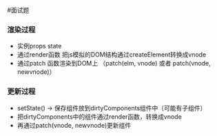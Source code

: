 #面试题 


### 渲染过程

- 实例props state
- 通过render函数 把js模拟的DOM结构通过createElement转换成vnode
- 通过patch 函数渲染到DOM上 （patch(elm, vnode) 或者 patch(vnode, newvnode)）



### 更新过程

- setState() -> 保存组件放到dirtyComponents组件中（可能有子组件）
- 把dirtyComponents中的组件通过render函数，转换成vnode
- 再通过patch(vnode, newvnode)更新组件